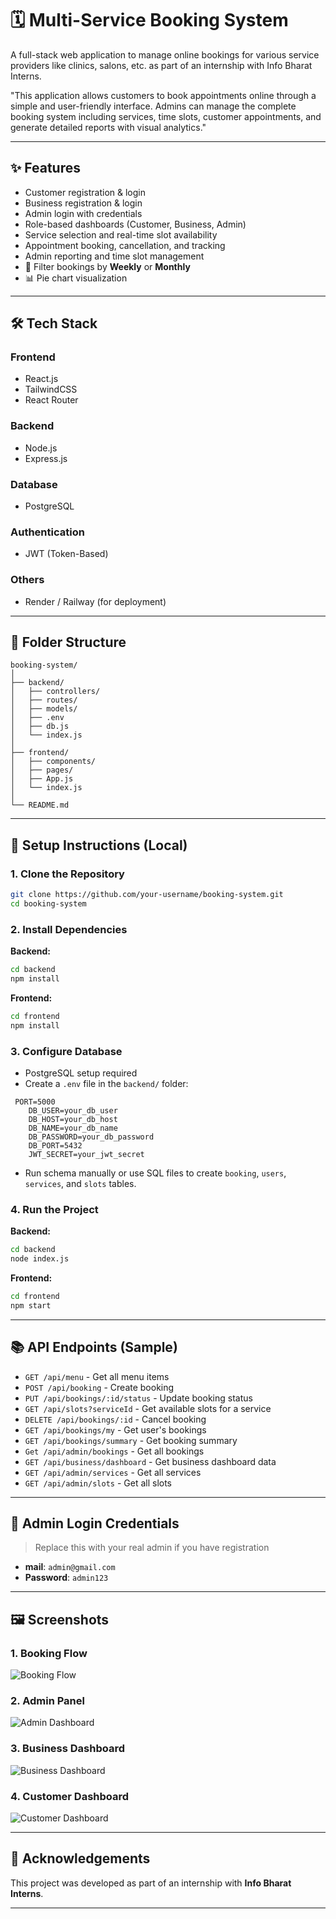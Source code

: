
# 🗓️ Multi-Service Booking System

A full-stack web application to manage online bookings for various service providers like clinics, salons, etc. as part of an internship with Info Bharat Interns.

"This application allows customers to book appointments online through a simple and user-friendly interface. Admins can manage the complete booking system including services, time slots, customer appointments, and generate detailed reports with visual analytics."

---

## ✨ Features

- Customer registration & login
- Business registration & login
- Admin login with credentials
- Role-based dashboards (Customer, Business, Admin)
- Service selection and real-time slot availability
- Appointment booking, cancellation, and tracking
- Admin reporting and time slot management
- 📅 Filter bookings by **Weekly** or **Monthly** 
- 📊 Pie chart visualization

---

## 🛠️ Tech Stack

### Frontend
- React.js
- TailwindCSS
- React Router

### Backend
- Node.js
- Express.js

### Database
- PostgreSQL

### Authentication 
- JWT (Token-Based)

### Others
- Render / Railway (for deployment)

---

## 🧩 Folder Structure

```
booking-system/
│
├── backend/
│   ├── controllers/
│   ├── routes/
│   ├── models/
│   ├── .env
│   ├── db.js
│   └── index.js
│
├── frontend/
│   ├── components/
│   ├── pages/
│   ├── App.js
│   └── index.js
│
└── README.md
```

---

## 🔧 Setup Instructions (Local)

### 1. Clone the Repository

```bash
git clone https://github.com/your-username/booking-system.git
cd booking-system
```

### 2. Install Dependencies

**Backend:**

```bash
cd backend
npm install
```

**Frontend:**

```bash
cd frontend
npm install
```

### 3. Configure Database

- PostgreSQL setup required
- Create a `.env` file in the `backend/` folder:

```
 PORT=5000
    DB_USER=your_db_user
    DB_HOST=your_db_host
    DB_NAME=your_db_name
    DB_PASSWORD=your_db_password
    DB_PORT=5432
    JWT_SECRET=your_jwt_secret
```

- Run schema manually or use SQL files to create `booking`, `users`, `services`, and `slots` tables.

### 4. Run the Project

**Backend:**

```bash
cd backend
node index.js
```

**Frontend:**

```bash
cd frontend
npm start
```

---

## 📚 API Endpoints (Sample)

- `GET /api/menu` - Get all menu items
- `POST /api/booking` - Create booking
- `PUT /api/bookings/:id/status` - Update booking status
- `GET /api/slots?serviceId` - Get available slots for a service
- `DELETE /api/bookings/:id` - Cancel booking
- `GET /api/bookings/my` - Get user's bookings
- `GET /api/bookings/summary` - Get booking summary
- `Get /api/admin/bookings` - Get all bookings
- `GET /api/business/dashboard` - Get business dashboard data
- `GET /api/admin/services` - Get all services
- `GET /api/admin/slots` - Get all slots

---

## 🔐 Admin Login Credentials

> Replace this with your real admin if you have registration

- **mail**: `admin@gmail.com`
- **Password**: `admin123`

---

## 🖼️ Screenshots

### 1. Booking Flow
![Booking Flow](./screenshots/booking-step.png)

### 2. Admin Panel
![Admin Dashboard](./screenshots/admin-dashboard.png)

### 3. Business Dashboard
![Business Dashboard](./screenshots/business-dashboard.png)

### 4. Customer Dashboard
![Customer Dashboard](./screenshots/customer-dashboard.png)

---


## 🙌 Acknowledgements

This project was developed as part of an internship with **Info Bharat Interns**.

---


